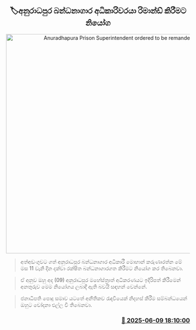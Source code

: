 <p align='center'><b><h2 align='center' title='Anuradhapura Prison Superintendent ordered to be remanded'>🏷අනුරාධපුර බන්ධනාගාර අධිකාරිවරයා රිමාන්ඩ් කිරීමට නියෝග</h2></b></p>
<p align='center'><img src='https://helakuru.sgp1.cdn.digitaloceanspaces.com/esana/images/lib/court-2[1].jpg' width='600' alt='Anuradhapura Prison Superintendent ordered to be remanded'></p>

> අත්අඩංගුවට ගත් අනුරාධපුර බන්ධනාගාර අධිකාරී මොහාන් කරුණාරත්න මේ මස 11 වැනි දින දක්වා රක්ෂිත බන්ධනාගාරගත කිරීමට නියෝග කර තිබෙනවා.

> ඒ අනුව ඔහු අද (09) අනුරාධපුර මහේස්ත්‍රාත් අධිකරණයට ඉදිරිපත් කිරීමෙන් අනතුරුව මෙම නියෝගය ලබාදී ඇති බවයි සඳහන් වෙන්නේ.

> ජනාධිපති පොදු සමාව යටතේ අනීතිකව රැඳවියෙක් නිදහස් කිරීම සම්බන්ධයෙන් ඔහුට චෝදනා එල්ල වී තිබෙනවා.



<h3 align='right'><a href='https://www.helakuru.lk/esana/p/110853/'>📅 2025-06-09 18:10:00</a></h3>
